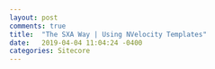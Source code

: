 ```yaml
---
layout: post
comments: true
title:  "The SXA Way | Using NVelocity Templates"
date:   2019-04-04 11:04:24 -0400
categories: Sitecore
---
```

